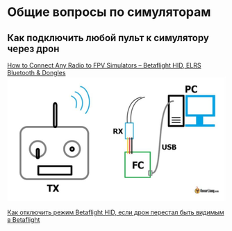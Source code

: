 # Общие вопросы по симуляторам

## Как подключить любой пульт к симулятору через дрон
[How to Connect Any Radio to FPV Simulators – Betaflight HID, ELRS Bluetooth & Dongles](https://oscarliang.com/betaflight-fc-fpv-simulator/)  
![](betaflight-fc-rx-joystick-usb-connection-simulator-1024x583.jpg)

[Как отключить режим Betaflight HID, если дрон перестал быть видимым в Betaflight](https://www.youtube.com/watch?v=Xr_wb-qtntU)

